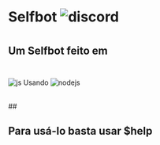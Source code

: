 # Selfbot ![discord](https://img.shields.io/badge/Discord-7289DA?style=for-the-badge&logo=discord&logoColor=white)
#

## Um Selfbot feito em <div style="display: inline_block"><br/>
<img aligm="center" alt="js" src="https://img.shields.io/badge/JavaScript-323330?style=for-the-badge&logo=javascript&logoColor=F7DF1E" /> Usando <img aligm="center" alt="nodejs" src="https://img.shields.io/badge/Node.js-43853D?style=for-the-badge&logo=node.js&logoColor=white" />
</div><br/>
##

## Para usá-lo basta usar $help ##
